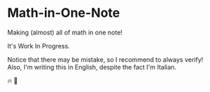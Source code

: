 # Math-in-One-Note
Making (almost) all of math in one note!

It's Work In Progress.

Notice that there may be mistake, so I recommend to always verify!\
Also, I'm writing this in English, despite the fact I'm Italian.

:fire: 🗿
